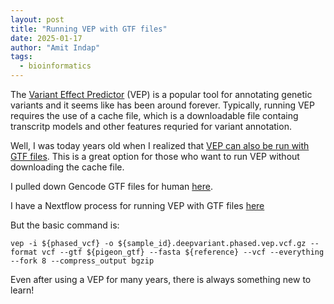 ```yaml
---
layout: post
title: "Running VEP with GTF files"
date: 2025-01-17
author: "Amit Indap"
tags:
  - bioinformatics
---
```


The [Variant Effect Predictor](https://github.com/Ensembl/ensembl-vep) (VEP) is a popular tool for annotating genetic variants and it seems like has been around forever.
Typically, running VEP requires the use of a cache file, which is a downloadable file containg transcritp models and other features requried for variant annotation. 

Well, I was today years old when I realized that [VEP can also be run with GTF files](https://useast.ensembl.org/info/docs/tools/vep/script/vep_cache.html#gff). 
This is a great option for those who want to run VEP without downloading the cache file.

I pulled down Gencode GTF files for human [here](https://downloads.pacbcloud.com/public/dataset/MAS-Seq/REF-pigeon_ref_sets/Human_hg38_Gencode_v39/).

I have a Nextflow process for running VEP with GTF files [here](https://github.com/indapa/nextflow-wave-indapa/blob/master/modules/ensemblvep/main.nf)

But the basic command is:

```
vep -i ${phased_vcf} -o ${sample_id}.deepvariant.phased.vep.vcf.gz --format vcf --gtf ${pigeon_gtf} --fasta ${reference} --vcf --everything --fork 8 --compress_output bgzip
```

Even after using a VEP  for many years, there is always something new to learn!



